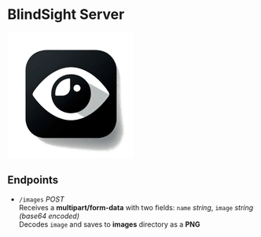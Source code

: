 # BlindSight Server
![BlindSight Logo](assets/blindsight_logo.png)
## Endpoints
- `/images` _POST_  
Receives a **multipart/form-data** with two fields: `name` _string_, `image` _string (base64 encoded)_  
Decodes `image` and saves to **images** directory as a **PNG** 
